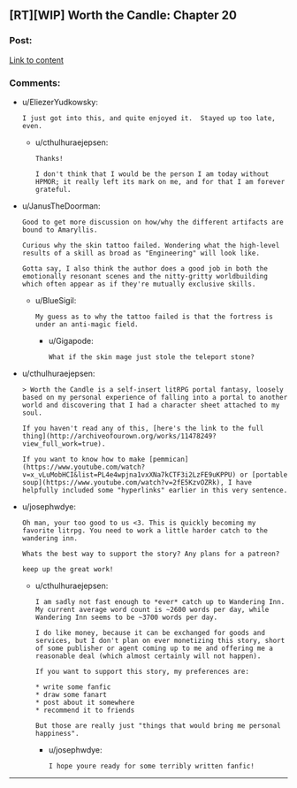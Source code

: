 ## [RT][WIP] Worth the Candle: Chapter 20

### Post:

[Link to content](http://archiveofourown.org/works/11478249/chapters/26687037)

### Comments:

- u/EliezerYudkowsky:
  ```
  I just got into this, and quite enjoyed it.  Stayed up too late, even.
  ```

  - u/cthulhuraejepsen:
    ```
    Thanks!

    I don't think that I would be the person I am today without HPMOR; it really left its mark on me, and for that I am forever grateful.
    ```

- u/JanusTheDoorman:
  ```
  Good to get more discussion on how/why the different artifacts are bound to Amaryllis.

  Curious why the skin tattoo failed. Wondering what the high-level results of a skill as broad as "Engineering" will look like.

  Gotta say, I also think the author does a good job in both the emotionally resonant scenes and the nitty-gritty worldbuilding which often appear as if they're mutually exclusive skills.
  ```

  - u/BlueSigil:
    ```
    My guess as to why the tattoo failed is that the fortress is under an anti-magic field.
    ```

    - u/Gigapode:
      ```
      What if the skin mage just stole the teleport stone?
      ```

- u/cthulhuraejepsen:
  ```
  > Worth the Candle is a self-insert litRPG portal fantasy, loosely based on my personal experience of falling into a portal to another world and discovering that I had a character sheet attached to my soul.

  If you haven't read any of this, [here's the link to the full thing](http://archiveofourown.org/works/11478249?view_full_work=true).

  If you want to know how to make [pemmican](https://www.youtube.com/watch?v=x_vLuMobHCI&list=PL4e4wpjna1vxXNa7kCTF3i2LzFE9uKPPU) or [portable soup](https://www.youtube.com/watch?v=2fE5KzvOZRk), I have helpfully included some "hyperlinks" earlier in this very sentence.
  ```

- u/josephwdye:
  ```
  Oh man, your too good to us <3. This is quickly becoming my favorite litrpg. You need to work a little harder catch to the wandering inn.

  Whats the best way to support the story? Any plans for a patreon?

  keep up the great work!
  ```

  - u/cthulhuraejepsen:
    ```
    I am sadly not fast enough to *ever* catch up to Wandering Inn. My current average word count is ~2600 words per day, while Wandering Inn seems to be ~3700 words per day.

    I do like money, because it can be exchanged for goods and services, but I don't plan on ever monetizing this story, short of some publisher or agent coming up to me and offering me a reasonable deal (which almost certainly will not happen).

    If you want to support this story, my preferences are:

    * write some fanfic
    * draw some fanart
    * post about it somewhere
    * recommend it to friends

    But those are really just "things that would bring me personal happiness".
    ```

    - u/josephwdye:
      ```
      I hope youre ready for some terribly written fanfic!
      ```

---

